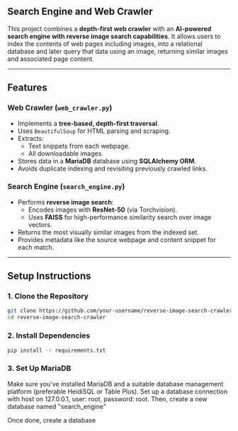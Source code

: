 ## Search Engine and Web Crawler

This project combines a **depth-first web crawler** with an **AI-powered search engine with reverse image search capabilities**. It allows users to index the contents of web pages including images, into a relational database and later query that data using an image, returning similar images and associated page content.

---

## Features

### Web Crawler (`web_crawler.py`)
- Implements a **tree-based, depth-first traversal**.
- Uses `BeautifulSoup` for HTML parsing and scraping.
- Extracts:
  - Text snippets from each webpage.
  - All downloadable images.
- Stores data in a **MariaDB** database using **SQLAlchemy ORM**.
- Avoids duplicate indexing and revisiting previously crawled links.

### Search Engine (`search_engine.py`)
- Performs **reverse image search**:
  - Encodes images with **ResNet-50** (via Torchvision).
  - Uses **FAISS** for high-performance similarity search over image vectors.
- Returns the most visually similar images from the indexed set.
- Provides metadata like the source webpage and content snippet for each match.

---

## Setup Instructions

### 1. Clone the Repository
```bash
git clone https://github.com/your-username/reverse-image-search-crawler.git
cd reverse-image-search-crawler
```

### 2. Install Dependencies
```bash
pip install -r requirements.txt
```

### 3. Set Up MariaDB
Make sure you've installed MariaDB and a suitable database management platform (preferable HeidiSQL or Table Plus). 
Set up a database connection with host on 127.0.0.1, user: root, password: root.
Then, create a new database named "search_engine"

Once done, create a database 

